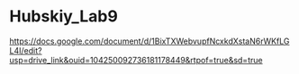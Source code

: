 # Hubskiy_Lab9
https://docs.google.com/document/d/1BixTXWebvupfNcxkdXstaN6rWKfLGL4I/edit?usp=drive_link&ouid=104250092736181178449&rtpof=true&sd=true
